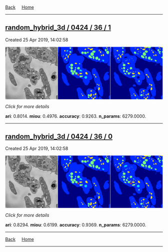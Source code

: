 
[Back](..)&nbsp;&nbsp;&nbsp;&nbsp;&nbsp;[Home](https://leapmanlab.github.io/snapshots)

---

<div class="summary"><a href="1"><h2>random_hybrid_3d / 0424 / 36 / 1</h2></a><p>Created 25 Apr 2019, 14:02:58
</p><a href="1"><img src="1/media/summary.png" align="center"></a><p>
<i>Click for more details</i>
</p></div>

**ari**: 0.8014. **miou**: 0.4976. **accuracy**: 0.9263. **n_params**: 6279.0000. 

---

<div class="summary"><a href="0"><h2>random_hybrid_3d / 0424 / 36 / 0</h2></a><p>Created 25 Apr 2019, 14:02:58
</p><a href="0"><img src="0/media/summary.png" align="center"></a><p>
<i>Click for more details</i>
</p></div>

**ari**: 0.8294. **miou**: 0.6199. **accuracy**: 0.9369. **n_params**: 6279.0000. 

---

[Back](..)&nbsp;&nbsp;&nbsp;&nbsp;&nbsp;[Home](https://leapmanlab.github.io/snapshots)

---